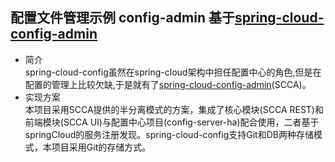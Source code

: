 ## 配置文件管理示例 config-admin 基于[spring-cloud-config-admin](https://github.com/dyc87112/spring-cloud-config-admin)
* 简介  
spring-cloud-config虽然在spring-cloud架构中担任配置中心的角色,但是在配置的管理上比较欠缺,于是就有了[spring-cloud-config-admin](https://github.com/dyc87112/spring-cloud-config-admin)(SCCA)。  
* 实现方案  
本项目采用SCCA提供的半分离模式的方案，集成了核心模块(SCCA REST)和前端模块(SCCA UI)与配置中心项目(config-server-ha)配合使用，二者基于springCloud的服务注册发现。spring-cloud-config支持Git和DB两种存储模式，本项目采用Git的存储方式。
